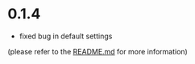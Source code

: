 # 0.1.4
- fixed bug in default settings

(please refer to the [README.md](https://github.com/tshrpl/ProjectAndWorkspaceManagement#commands)
for more information)